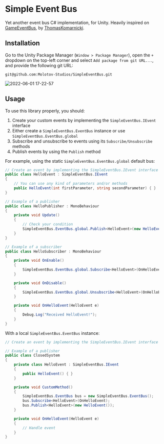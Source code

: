 # Simple Event Bus

Yet another event bus C# implementation, for Unity. Heavily inspired on [GameEventBus](https://github.com/ThomasKomarnicki/GameEventBus), by [ThomasKomarnicki](https://github.com/ThomasKomarnicki).

## Installation

Go to the Unity Package Manager (`Window > Package Manager`), open the `+` dropdown on the top-left corner and select `Add package from git URL...`, and provide the following git URL:

```
git@github.com:Molotov-Studios/SimpleEventBus.git
```

![2022-06-01 17-22-57](https://user-images.githubusercontent.com/2975360/171453248-a6163253-dde1-4938-916d-077c110d377b.gif)


## Usage

To use this library properly, you should:

1. Create your custom events by implementing the `SimpleEventBus.IEvent` interface
2. Either create a `SimpleEventBus.EventBus` instance or use `SimpleEventBus.EventBus.global`
3. Subscribe and unsubscribe to events using its `Subscribe/Unsubscribe` methods
4. Publish events by using the `Publish` method

For example, using the static `SimpleEventBus.EventBus.global` default bus:

```cs
// Create an event by implementing the SimpleEventBus.IEvent interface
public class HelloEvent : SimpleEventBus.IEvent
{
    // You can use any kind of parameters and/or methods
    public HelloEvent(int firstParameter, string secondParameter) { }
}

// Example of a publisher
public class HelloPublisher : MonoBehaviour
{
    private void Update()
    {
        // Check your condition
        SimpleEventBus.EventBus.global.Publish<HelloEvent>(new HelloEvent(42, "hi!"));
    }
}

// Example of a subscriber
public class HelloSubscriber : MonoBehaviour
{
    private void OnEnable()
    {
        SimpleEventBus.EventBus.global.Subscribe<HelloEvent>(OnHelloEvent);
    }

    private void OnDisable()
    {
        SimpleEventBus.EventBus.global.Unsubscribe<HelloEvent>(OnHelloEvent);
    }

    private void OnHelloEvent(HelloEvent e)
    {
        Debug.Log("Received HelloEvent!");
    }
}
```

With a local `SimpleEventBus.EventBus` instance:

```cs
// Create an event by implementing the SimpleEventBus.IEvent interface

// Example of a publisher
public class ClosedSystem
{
    private class HelloEvent : SimpleEventBus.IEvent
    {
        public HelloEvent() { }
    }

    private void CustomMethod()
    {
        SimpleEventBus.EventBus bus = new SimpleEventBus.EventBus();
        bus.Subscribe<HelloEvent>(OnHelloEvent);
        bus.Publish<HelloEvent>(new HelloEvent());
    }

    private void OnHelloEvent(HelloEvent e)
    {
        // Handle event
    }
}
```
